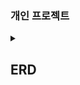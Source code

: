 ### 개인 프로젝트


<details>
  <summary><h2>ERD</h2></summary>

![image](https://github.com/user-attachments/assets/14b9e29a-285e-4168-a421-87e4334f9573)



  
</details>
